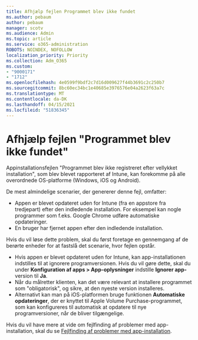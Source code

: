 ```yaml
---
title: Afhjælp fejlen Programmet blev ikke fundet
ms.author: pebaum
author: pebaum
manager: scotv
ms.audience: Admin
ms.topic: article
ms.service: o365-administration
ROBOTS: NOINDEX, NOFOLLOW
localization_priority: Priority
ms.collection: Adm_O365
ms.custom:
- "9000171"
- "1712"
ms.openlocfilehash: 4e0599f9bdf2c7d16d009627f44b3691c2c250b7
ms.sourcegitcommit: 8bc60ec34bc1e40685e3976576e04a2623f63a7c
ms.translationtype: MT
ms.contentlocale: da-DK
ms.lasthandoff: 04/15/2021
ms.locfileid: "51836345"
---
```

# <a name="mitigate-the-application-was-not-detected-error"></a>Afhjælp fejlen "Programmet blev ikke fundet"

Appinstallationsfejlen "Programmet blev ikke registreret efter vellykket installation", som blev blevet rapporteret af Intune, kan forekomme på alle overordnede OS-platforme (Windows, iOS og Android).

De mest almindelige scenarier, der genererer denne fejl, omfatter:

- Appen er blevet opdateret uden for Intune (fra en appstore fra tredjepart) efter den indledende installation. For eksempel kan nogle programmer som f.eks. Google Chrome udføre automatiske opdateringer.
- En bruger har fjernet appen efter den indledende installation.

Hvis du vil løse dette problem, skal du først foretage en gennemgang af de berørte enheder for at fastslå det scenarie, hvor fejlen opstår.

- Hvis appen er blevet opdateret uden for Intune, kan app-installationen indstilles til at ignorere programversionen. Hvis du vil gøre dette, skal du under **Konfiguration af apps > App-oplysninger** indstille **Ignorer app-** version til **Ja**.
- Når du målretter klienten, kan det være relevant at installere programmet som "obligatorisk", og sikre, at den nyeste version installeres.
- Alternativt kan man på iOS-platformen bruge funktionen **Automatiske opdateringer**, der er knyttet til Apple Volume Purchase-programmet, som kan konfigureres til automatisk at opdatere til nye programversioner, når de bliver tilgængelige.

Hvis du vil have mere at vide om fejlfinding af problemer med app-installation, skal du se [Fejlfinding af problemer med app-installation](https://docs.microsoft.com/intune/troubleshoot-app-install).
